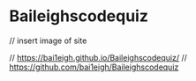 # Baileighscodequiz

// insert image of site 

// https://bai1eigh.github.io/Baileighscodequiz/
// https://github.com/bai1eigh/Baileighscodequiz
